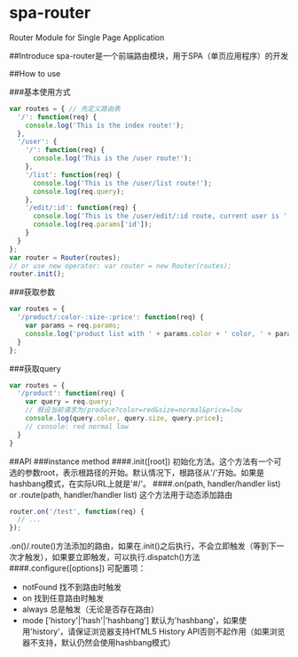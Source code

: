 # spa-router
Router Module for Single Page Application

##Introduce
spa-router是一个前端路由模块，用于SPA（单页应用程序）的开发

##How to use

###基本使用方式
```javascript
var routes = { // 先定义路由表
  '/': function(req) {
    console.log('This is the index route!');
  },
  '/user': {
    '/': function(req) {
      console.log('This is the /user route!');
    },
    '/list': function(req) {
      console.log('This is the /user/list route!');
      console.log(req.query);
    },
    '/edit/:id': function(req) {
      console.log('This is the /user/edit/:id route, current user is ' + req.params.id);
      console.log(req.params['id']);
    }
  }
};
var router = Router(routes);
// or use new operator: var router = new Router(routes);
router.init();
```

###获取参数
```javascript
var routes = {
  '/product/:color-:size-:price': function(req) {
    var params = req.params;
    console.log('product list with ' + params.color + ' color, ' + params.size + ' size and ' + params.price + ' price');
  }
};
```

###获取query
```javascript
var routes = {
  '/product': function(req) {
    var query = req.query;
    // 假设当前请求为/produce?color=red&size=normal&price=low
    console.log(query.color, query.size, query.price);
    // console: red normal low
  }
}
```

##API
###instance method
####.init([root])
初始化方法。这个方法有一个可选的参数root，表示根路径的开始。默认情况下，根路径从'/'开始。如果是hashbang模式，在实际URL上就是'#/'。
####.on(path, handler/handler list) or .route(path, handler/handler list)
这个方法用于动态添加路由
```javascript
router.on('/test', function(req) {
  // ...
});
```
.on()/.route()方法添加的路由，如果在.init()之后执行，不会立即触发（等到下一次才触发），如果要立即触发，可以执行.dispatch()方法
####.configure([options])
可配置项：
+ notFound 找不到路由时触发
+ on 找到任意路由时触发
+ always 总是触发（无论是否存在路由）
+ mode ['history'|'hash'|'hashbang'] 默认为'hashbang'，如果使用'history'，请保证浏览器支持HTML5 History API否则不起作用（如果浏览器不支持，默认仍然会使用hashbang模式）
